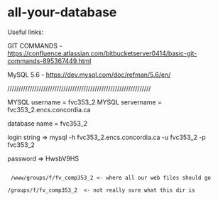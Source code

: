 # all-your-database

Useful links:

GIT COMMANDS - https://confluence.atlassian.com/bitbucketserver0414/basic-git-commands-895367449.html

MySQL 5.6 - https://dev.mysql.com/doc/refman/5.6/en/




////////////////////////////////////////////////////////////////

MYSQL username = fvc353_2
MYSQL servername = fvc353_2.encs.concordia.ca

database name = fvc353_2

login string  => mysql -h fvc353_2.encs.concordia.ca -u fvc353_2 -p fvc353_2

password      => HwsbV9HS

~~~~~~~~~ Web Stuff ~~~~~~~~

 /www/groups/f/fv_comp353_2 <- where all our web files should go
 
/groups/f/fv_comp353_2  <- not really sure what this dir is 
